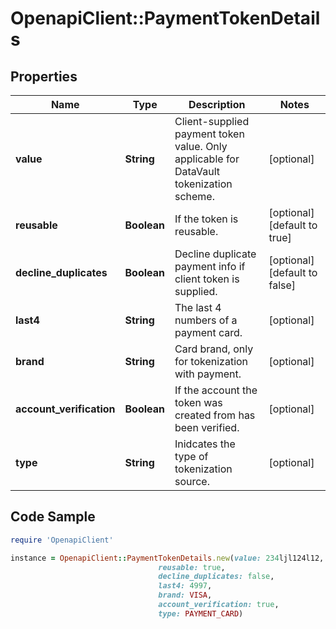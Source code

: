 # OpenapiClient::PaymentTokenDetails

## Properties

Name | Type | Description | Notes
------------ | ------------- | ------------- | -------------
**value** | **String** | Client-supplied payment token value. Only applicable for DataVault tokenization scheme. | [optional] 
**reusable** | **Boolean** | If the token is reusable. | [optional] [default to true]
**decline_duplicates** | **Boolean** | Decline duplicate payment info if client token is supplied. | [optional] [default to false]
**last4** | **String** | The last 4 numbers of a payment card. | [optional] 
**brand** | **String** | Card brand, only for tokenization with payment. | [optional] 
**account_verification** | **Boolean** | If the account the token was created from has been verified. | [optional] 
**type** | **String** | Inidcates the type of tokenization source. | [optional] 

## Code Sample

```ruby
require 'OpenapiClient'

instance = OpenapiClient::PaymentTokenDetails.new(value: 234ljl124l12,
                                 reusable: true,
                                 decline_duplicates: false,
                                 last4: 4997,
                                 brand: VISA,
                                 account_verification: true,
                                 type: PAYMENT_CARD)
```


